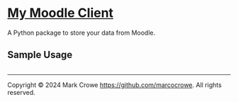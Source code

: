 
# [My Moodle Client](https://pypi.org/project/my-moodle-client/ "My Moodle Client")

A Python package to store your data from Moodle.

## Sample Usage

```python
```

---

Copyright &copy; 2024 Mark Crowe <https://github.com/marcocrowe>. All rights reserved.
